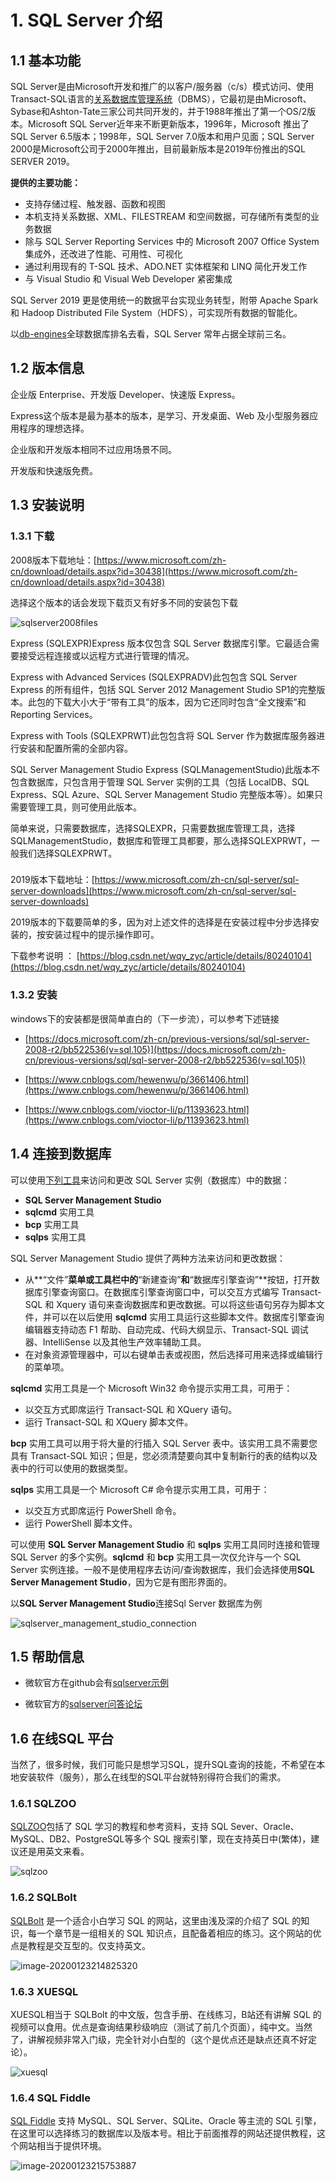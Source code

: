 # 1. SQL Server 介绍

## 1.1 基本功能

SQL Server是由Microsoft开发和推广的以客户/服务器（c/s）模式访问、使用Transact-SQL语言的[关系数据库管理系统](https://baike.baidu.com/item/关系数据库管理系统)（DBMS），它最初是由Microsoft、Sybase和Ashton-Tate三家公司共同开发的，并于1988年推出了第一个OS/2版本。Microsoft SQL Server近年来不断更新版本，1996年，Microsoft 推出了SQL Server 6.5版本；1998年，SQL Server 7.0版本和用户见面；SQL Server 2000是Microsoft公司于2000年推出，目前最新版本是2019年份推出的SQL SERVER 2019。



**提供的主要功能：**

- 支持存储过程、触发器、函数和视图
- 本机支持关系数据、XML、FILESTREAM 和空间数据，可存储所有类型的业务数据
- 除与 SQL Server Reporting Services 中的 Microsoft 2007 Office System 集成外，还改进了性能、可用性、可视化
- 通过利用现有的 T-SQL 技术、ADO.NET 实体框架和 LINQ 简化开发工作
- 与 Visual Studio 和 Visual Web Developer 紧密集成



SQL Server 2019 更是使用统一的数据平台实现业务转型，附带 Apache Spark 和 Hadoop Distributed File System（HDFS），可实现所有数据的智能化。



以[db-engines](https://db-engines.com/en/ranking)全球数据库排名去看，SQL Server 常年占据全球前三名。



## 1.2 版本信息

企业版 Enterprise、开发版 Developer、快速版 Express。

Express这个版本是最为基本的版本，是学习、开发桌面、Web 及小型服务器应用程序的理想选择。

企业版和开发版本相同不过应用场景不同。

开发版和快速版免费。



## 1.3 安装说明

### 1.3.1 下载

2008版本下载地址：[https://www.microsoft.com/zh-cn/download/details.aspx?id=30438](https://www.microsoft.com/zh-cn/download/details.aspx?id=30438)  

选择这个版本的话会发现下载页又有好多不同的安装包下载

![sqlserver2008files](./_static/sqlserver2008files.png)

Express (SQLEXPR)Express 版本仅包含 SQL Server 数据库引擎。它最适合需要接受远程连接或以远程方式进行管理的情况。

Express with Advanced Services (SQLEXPRADV)此包包含 SQL Server Express 的所有组件，包括 SQL Server 2012 Management Studio SP1的完整版本。此包的下载大小大于“带有工具”的版本，因为它还同时包含“全文搜索”和 Reporting Services。

Express with Tools (SQLEXPRWT)此包包含将 SQL Server 作为数据库服务器进行安装和配置所需的全部内容。

SQL Server Management Studio Express (SQLManagementStudio)此版本不包含数据库，只包含用于管理 SQL Server 实例的工具（包括 LocalDB、SQL Express、SQL Azure、SQL Server Management Studio 完整版本等）。如果只需要管理工具，则可使用此版本。



简单来说，只需要数据库，选择SQLEXPR，只需要数据库管理工具，选择SQLManagementStudio，数据库和管理工具都要，那么选择SQLEXPRWT，一般我们选择SQLEXPRWT。

### 

2019版本下载地址：[https://www.microsoft.com/zh-cn/sql-server/sql-server-downloads](https://www.microsoft.com/zh-cn/sql-server/sql-server-downloads)

2019版本的下载要简单的多，因为对上述文件的选择是在安装过程中分步选择安装的，按安装过程中的提示操作即可。



下载参考说明 ： [https://blog.csdn.net/wqy_zyc/article/details/80240104](https://blog.csdn.net/wqy_zyc/article/details/80240104)



### 1.3.2 安装

windows下的安装都是很简单直白的（下一步流），可以参考下述链接

+ [https://docs.microsoft.com/zh-cn/previous-versions/sql/sql-server-2008-r2/bb522536(v=sql.105)](https://docs.microsoft.com/zh-cn/previous-versions/sql/sql-server-2008-r2/bb522536(v=sql.105))

+ [https://www.cnblogs.com/hewenwu/p/3661406.html](https://www.cnblogs.com/hewenwu/p/3661406.html)

+ [https://www.cnblogs.com/vioctor-li/p/11393623.html](https://www.cnblogs.com/vioctor-li/p/11393623.html)



## 1.4 连接到数据库

可以使用[下列工具](https://docs.microsoft.com/zh-cn/previous-versions/sql/sql-server-2008-r2/ms175995(v=sql.105))来访问和更改 SQL Server 实例（数据库）中的数据：

- **SQL Server Management Studio**
- **sqlcmd** 实用工具
- **bcp** 实用工具
- **sqlps** 实用工具



SQL Server Management Studio 提供了两种方法来访问和更改数据：

- 从**“文件”**菜单或工具栏中的**“新建查询”**和**“数据库引擎查询”**按钮，打开数据库引擎查询窗口。在数据库引擎查询窗口中，可以交互方式编写 Transact-SQL 和 Xquery 语句来查询数据库和更改数据。可以将这些语句另存为脚本文件，并可以在以后使用 **sqlcmd** 实用工具运行这些脚本文件。数据库引擎查询编辑器支持动态 F1 帮助、自动完成、代码大纲显示、Transact-SQL 调试器、IntelliSense 以及其他生产效率辅助工具。
- 在对象资源管理器中，可以右键单击表或视图，然后选择可用来选择或编辑行的菜单项。



**sqlcmd** 实用工具是一个 Microsoft Win32 命令提示实用工具，可用于：

- 以交互方式即席运行 Transact-SQL 和 XQuery 语句。
- 运行 Transact-SQL 和 XQuery 脚本文件。



**bcp** 实用工具可以用于将大量的行插入 SQL Server 表中。该实用工具不需要您具有 Transact-SQL 知识；但是，您必须清楚要向其中复制新行的表的结构以及表中的行可以使用的数据类型。



**sqlps** 实用工具是一个 Microsoft C# 命令提示实用工具，可用于：

- 以交互方式即席运行 PowerShell 命令。
- 运行 PowerShell 脚本文件。



可以使用 **SQL Server Management Studio** 和 **sqlps** 实用工具同时连接和管理 SQL Server 的多个实例。**sqlcmd** 和 **bcp** 实用工具一次仅允许与一个 SQL Server 实例连接。一般不是使用程序去访问/查询数据库，我们会选择使用**SQL Server Management Studio**，因为它是有图形界面的。



以**SQL Server Management Studio**连接Sql Server 数据库为例

![sqlserver_management_studio_connection](./_static/sqlserver_management.jpg)



## 1.5 帮助信息

+ 微软官方在github会有[sqlserver示例](https://github.com/Microsoft/sql-server-samples/tree/master/samples)

+ 微软官方的[sqlserver问答论坛](https://social.msdn.microsoft.com/Forums/sqlserver/zh-CN/home?forum=sqldocumentation)



## 1.6 在线SQL 平台

当然了，很多时候，我们可能只是想学习SQL，提升SQL查询的技能，不希望在本地安装软件（服务），那么在线型的SQL平台就特别得符合我们的需求。

### 1.6.1 SQLZOO

[SQLZOO](https://sqlzoo.net/)包括了 SQL 学习的教程和参考资料，支持 SQL Sever、Oracle、MySQL、DB2、PostgreSQL等多个 SQL 搜索引擎，现在支持英日中(繁体)，建议还是用英文来看。

![sqlzoo](./_static/sqlzoo.png)



### 1.6.2 SQLBolt

[SQLBolt](https://sqlbolt.com/) 是一个适合小白学习 SQL 的网站，这里由浅及深的介绍了 SQL 的知识，每一个章节是一组相关的 SQL 知识点，且配备着相应的练习。这个网站的优点是教程是交互型的。仅支持英文。

![image-20200123214825320](./_static/sqlbolt.png)

### 1.6.3 XUESQL

XUESQL相当于 SQLBolt 的中文版，包含手册、在线练习，B站还有讲解 SQL 的视频可以食用。优点是查询结果秒级响应（测试了前几个页面），纯中文。当然了，讲解视频非常入门级，完全针对小白型的（这个是优点还是缺点还真不好定论）。

![xuesql](./_static/xuesql.png)

### 1.6.4 SQL Fiddle

[SQL Fiddle](http://sqlfiddle.com/) 支持 MySQL、SQL Server、SQLite、Oracle 等主流的 SQL 引擎，在这里可以选择练习的数据库以及版本号。相比于前面推荐的网站还提供教程，这个网站相当于提供环境。

![image-20200123215753887](./_static/sqlfiddle.png)